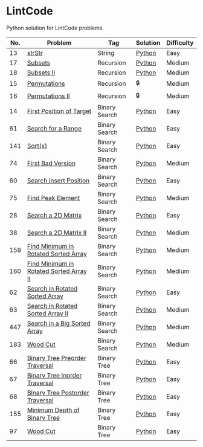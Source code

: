 # LintCode
Python solution for LintCode problems.


| No. | Problem                                                             | Tag                          | Solution       | Difficulty |
|-----|---------------------------------------------------------------------|------------------------------|----------------|------------|
| 13  | [strStr][p13]                                                       | String                       | [Python][s13]  | Easy       |
| 17  | [Subsets][p17]                                                      | Recursion                    | [Python][s17]  | Medium     |
| 18  | [Subsets II][p18]                                                   | Recursion                    | [Python][s18]  | Medium     |
| 15  | [Permutations][p15]                                                 | Recursion                    | :lock:         | Medium     |
| 16  | [Permutations II][p16]                                              | Recursion                    | :lock:         | Medium     |
| 14  | [First Position of Target][p14]                                     | Binary Search                | [Python][s14]  | Easy       |
| 61  | [Search for a Range][p61]                                           | Binary Search                | [Python][s61]  | Easy       |
| 141 | [Sqrt(x)][p141]                                                     | Binary Search                | [Python][s141] | Easy       |
| 74  | [First Bad Version][p74]                                            | Binary Search                | [Python][s74]  | Medium     |
| 60  | [Search Insert Position][p60]                                       | Binary Search                | [Python][s60]  | Easy       |
| 75  | [Find Peak Element][p75]                                            | Binary Search                | [Python][s75]  | Medium     |
| 28  | [Search a 2D Matrix][p28]                                           | Binary Search                | [Python][s28]  | Easy       |
| 38  | [Search a 2D Matrix II][p38]                                        | Binary Search                | [Python][s38]  | Medium     |
| 159 | [Find Minimum in Rotated Sorted Array][p159]                        | Binary Search                | [Python][s159] | Medium     |
| 160 | [Find Minimum in Rotated Sorted Array II][p160]                     | Binary Search                | [Python][s160] | Medium     |
| 62  | [Search in Rotated Sorted Array][p62]                               | Binary Search                | [Python][s62]  | Easy       |
| 63  | [Search in Rotated Sorted Array II][p63]                            | Binary Search                | [Python][s63]  | Medium     |
| 447 | [Search in a Big Sorted Array][p447]                                | Binary Search                | [Python][s447] | Medium     |
| 183 | [Wood Cut][p183]                                                    | Binary Search                | [Python][s183] | Medium     |
| 66  | [Binary Tree Preorder Traversal][p66]                               | Binary Tree                  | [Python][s66]  | Easy       |
| 67  | [Binary Tree Inorder Traversal][p67]                                | Binary Tree                  | [Python][s67]  | Easy       |
| 68  | [Binary Tree Postorder Traversal][p68]                              | Binary Tree                  | [Python][s68]  | Easy       |
| 155 | [Minimum Depth of Binary Tree][p155]                                | Binary Tree                  | [Python][s155] | Easy       |
| 97  | [Wood Cut][p97]                                                     | Binary Tree                  | [Python][s97]  | Easy       |
  
[p13]:http://www.lintcode.com/en/problem/strstr/
[p14]:http://www.lintcode.com/en/problem/first-position-of-target/
[p15]:http://www.lintcode.com/en/problem/permutations/
[p16]:http://www.lintcode.com/en/problem/permutations-ii/
[p17]:http://www.lintcode.com/en/problem/subsets/
[p18]:http://www.lintcode.com/en/problem/subsets-ii/
[p28]:http://www.lintcode.com/en/problem/search-a-2d-matrix/
[p38]:http://www.lintcode.com/en/problem/search-a-2d-matrix-ii/
[p60]:http://www.lintcode.com/en/problem/search-insert-position/
[p61]:http://www.lintcode.com/en/problem/search-for-a-range/
[p62]:http://www.lintcode.com/en/problem/search-in-rotated-sorted-array/
[p63]:http://www.lintcode.com/en/problem/search-in-rotated-sorted-array-ii/
[p66]:http://www.lintcode.com/en/problem/binary-tree-preorder-traversal/
[p67]:http://www.lintcode.com/en/problem/binary-tree-inorder-traversal/
[p68]:http://www.lintcode.com/en/problem/binary-tree-postorder-traversal/
[p74]:http://www.lintcode.com/en/problem/first-bad-version/
[p75]:http://www.lintcode.com/en/problem/find-peak-element/
[p97]:http://www.lintcode.com/en/problem/minimum-depth-of-binary-tree/
[p141]:http://www.lintcode.com/en/problem/sqrtx/
[p155]:http://www.lintcode.com/en/problem/maximum-depth-of-binary-tree/
[p159]:http://www.lintcode.com/en/problem/find-minimum-in-rotated-sorted-array/
[p160]:http://www.lintcode.com/en/problem/find-minimum-in-rotated-sorted-array-ii/
[p183]:http://www.lintcode.com/en/problem/wood-cut/
[p447]:http://www.lintcode.com/en/problem/search-in-a-big-sorted-array/



[s13]:./solution/strstr.py
[s14]:./solution/first-position-of-target.py
[s17]:./solution/subsets.py
[s18]:./solution/subsets_ii.py
[s28]:./solution/search-a-2d-matrix.py
[s38]:./solution/search-a-2d-matrix-ii.py
[s60]:./solution/search-insert-position.py
[s61]:./solution/search-for-a-range.py
[s62]:./solution/search-in-rotated-sorted-array.py
[s63]:./solution/search-in-rotated-sorted-array-ii.py
[s66]:./solution/binary-tree-preorder-traversal.py
[s67]:./solution/binary-tree-inorder-traversal.py
[s68]:./solution/binary-tree-postorder-traversal.py
[s74]:./solution/first-bad-version.py
[s75]:./solution/find-peak-element.py
[s97]:./solution/minimum-depth-of-binary-tree.py
[s141]:./solution/sqrtx.py
[s155]:./solution/maximum-depth-of-binary-tree.py
[s159]:./solution/find-minimum-in-rotated-sorted-array.py
[s160]:./solution/find-minimum-in-rotated-sorted-array-ii.py
[s183]:./solution/wood-cut.py
[s447]:./solution/search-in-a-big-sorted-array.py
